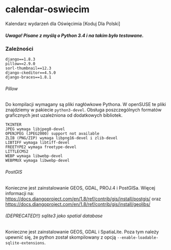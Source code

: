 # calendar-oswiecim
Kalendarz wydarzeń dla Oświęcimia [Koduj Dla Polski]

##### Uwaga! Pisane z myślą o Python 3.4 i na takim było testowane.

### Zależności

```
django==1.8.3
pillow==2.9.0
sorl-thumbnail==12.3
django-ckeditor==4.5.0
django-braces==1.8.1
```

###### Pillow
Do kompilacji wymagany są pliki nagłówkowe Pythona. W openSUSE te pliki znajdziemy w pakiecie `python3-devel`.
Obsługa poszczególnych formatów graficznych jest uzależniona od dodatkowych bibliotek. 
```
TKINTER 
JPEG wymaga libjpeg8-devel
OPENJPEG (JPEG2000) support not available
ZLIB (PNG/ZIP) wymaga libpng16-devel i zlib-devel
LIBTIFF wymaga libtiff-devel
FREETYPE2 wymaga freetype-devel
LITTLECMS2
WEBP wymaga libwebp-devel
WEBPMUX wymaga libwebp-devel
```

###### PostGIS
Konieczne jest zainstalowanie GEOS, GDAL, PROJ.4 i PostGISa.
Więcej informacji na:
https://docs.djangoproject.com/en/1.8/ref/contrib/gis/install/postgis/
oraz
https://docs.djangoproject.com/en/1.8/ref/contrib/gis/install/geolibs/

###### (DEPRECATED!!) sqlite3 jako spatial database
Konieczne jest zainstalowanie GEOS, GDAL i SpatiaLite.
Poza tym należy upewnić się, że python został skompilowany z opcją `--enable-loadable-sqlite-extensions`.

